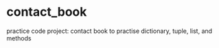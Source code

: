 # contact_book
 practice code project: contact book to practise dictionary, tuple, list, and methods

